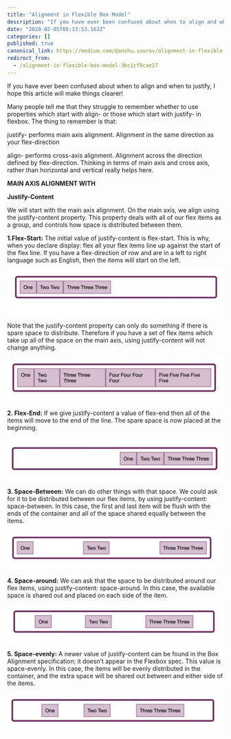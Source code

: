 ```yaml
---
title: "Alignment in Flexible Box Model"
description: "If you have ever been confused about when to align and when to justify, I hope this article will make things clearer!"
date: "2020-02-05T05:13:53.162Z"
categories: []
published: true
canonical_link: https://medium.com/@anshu.saurav/alignment-in-flexible-box-model-3bc1cf9cae27
redirect_from:
  - /alignment-in-flexible-box-model-3bc1cf9cae27
---
```


If you have ever been confused about when to align and when to justify, I hope this article will make things clearer!

Many people tell me that they struggle to remember whether to use properties which start with align- or those which start with justify- in flexbox. The thing to remember is that:

justify- performs main axis alignment. Alignment in the same direction as your flex-direction

align- performs cross-axis alignment. Alignment across the direction defined by flex-direction. Thinking in terms of main axis and cross axis, rather than horizontal and vertical really helps here.

**MAIN AXIS ALIGNMENT WITH**

**Justify-Content**

We will start with the main axis alignment. On the main axis, we align using the justify-content property. This property deals with all of our flex items as a group, and controls how space is distributed between them.

**1.Flex-Start:** The initial value of justify-content is flex-start. This is why, when you declare display: flex all your flex items line up against the start of the flex line. If you have a flex-direction of row and are in a left to right language such as English, then the items will start on the left.

![Justify-content: Flex-start](./asset-1.png)

Note that the justify-content property can only do something if there is spare space to distribute. Therefore if you have a set of flex items which take up all of the space on the main axis, using justify-content will not change anything.

![Justify-content is still Flex-start but elements take all the available space.](./asset-2.png)

**2\. Flex-End:** If we give justify-content a value of flex-end then all of the items will move to the end of the line. The spare space is now placed at the beginning.

![Justify-content:Flex-end](./asset-3.png)

**3\. Space-Between:** We can do other things with that space. We could ask for it to be distributed between our flex items, by using justify-content: space-between. In this case, the first and last item will be flush with the ends of the container and all of the space shared equally between the items.

![Justify-content:space-between](./asset-4.png)

**4\. Space-around:** We can ask that the space to be distributed around our flex items, using justify-content: space-around. In this case, the available space is shared out and placed on each side of the item.

![Justify-content:space-around](./asset-5.png)

**5\. Space-evenly:** A newer value of justify-content can be found in the Box Alignment specification; it doesn’t appear in the Flexbox spec. This value is space-evenly. In this case, the items will be evenly distributed in the container, and the extra space will be shared out between and either side of the items.

![Justify-content:space-evenly](./asset-6.png)
